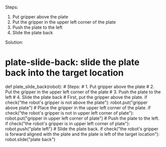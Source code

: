 

Steps:
1. Put gripper above the plate 
2. Put the gripper in the upper left corner of the plate
3. Push the plate to the left
4. Slide the plate back

Solution: 
# plate-slide-back: slide the plate back into the target location
def plate_slide_back(robot):
    # Steps:
    #  1. Put gripper above the plate
    #  2. Put the gripper in the upper left corner of the plate
    #  3. Push the plate to the left
    #  4. Slide the plate back
    # First, put the gripper above the plate.
    if check("the robot's gripper is not above the plate"):
        robot.put("gripper above plate")
    # Place the gripper in the upper left corner of the plate.
    if check("the robot's gripper is not in upper left corner of plate"):
        robot.put("gripper in upper left corner of plate")
    # Push the plate to the left.
    if check("the robot's gripper is in upper left corner of plate"):
        robot.push("plate left")
    # Slide the plate back.
    if check("the robot's gripper is forward aligned with the plate and the plate is left of the target location"):
        robot.slide("plate back")
